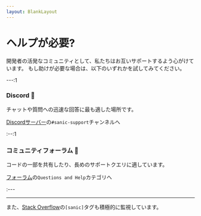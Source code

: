 ```yaml
---
layout: BlankLayout
---
```


# ヘルプが必要?

開発者の活発なコミュニティとして、私たちはお互いサポートするよう心がけています。 もし助けが必要な場合は、以下のいずれかを試してみてください。

---:1

### Discord :speech_balloon:

チャットや質問への迅速な回答に最も適した場所です。

[Discordサーバー](https://discord.gg/FARQzAEMAA)の`#sanic-support`チャンネルへ

:--:1

### コミュニティフォーラム :busts_in_silhouette:

コードの一部を共有したり、長めのサポートクエリに適しています。

[フォーラム](https://community.sanicframework.org/c/questions-and-help/6)の`Questions and Help`カテゴリへ

:---

---

また、[Stack Overflow](https://stackoverflow.com/questions/tagged/sanic)の`[sanic]`タグも積極的に監視しています。

